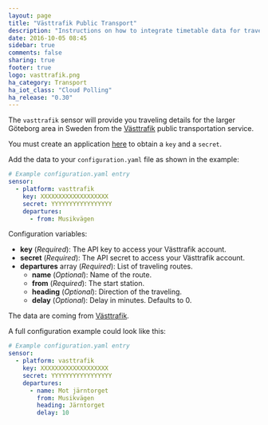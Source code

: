 ```yaml
---
layout: page
title: "Västtrafik Public Transport"
description: "Instructions on how to integrate timetable data for traveling in Sweden within Home Assistant."
date: 2016-10-05 08:45
sidebar: true
comments: false
sharing: true
footer: true
logo: vasttrafik.png
ha_category: Transport
ha_iot_class: "Cloud Polling"
ha_release: "0.30"
---
```



The `vasttrafik` sensor will provide you traveling details for the larger Göteborg area in Sweden from the [Västtrafik](https://vasttrafik.se/) public transportation service.

You must create an application [here](https://developer.vasttrafik.se/portal/#/applications) to obtain a `key` and a `secret`.

Add the data to your `configuration.yaml` file as shown in the example:

```yaml
# Example configuration.yaml entry
sensor:
  - platform: vasttrafik
    key: XXXXXXXXXXXXXXXXXXX
    secret: YYYYYYYYYYYYYYYYY
    departures:
      - from: Musikvägen
```

Configuration variables:

- **key** (*Required*): The API key to access your Västtrafik account.
- **secret** (*Required*): The API secret to access your Västtrafik account.
- **departures** array (*Required*): List of traveling routes.
  - **name** (*Optional*): Name of the route.
  - **from** (*Required*): The start station.
  - **heading** (*Optional*): Direction of the traveling.
  - **delay** (*Optional*): Delay in minutes. Defaults to 0.

The data are coming from [Västtrafik](https://vasttrafik.se/).

A full configuration example could look like this:

```yaml
# Example configuration.yaml entry
sensor:
  - platform: vasttrafik
    key: XXXXXXXXXXXXXXXXXXX
    secret: YYYYYYYYYYYYYYYYY
    departures:
      - name: Mot järntorget
        from: Musikvägen
        heading: Järntorget
        delay: 10
```
